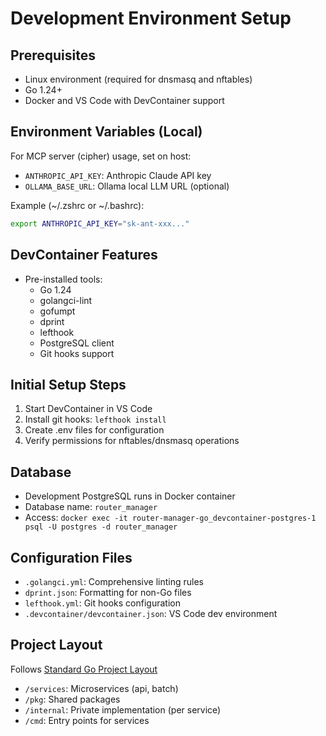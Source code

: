 # Development Environment Setup

## Prerequisites

- Linux environment (required for dnsmasq and nftables)
- Go 1.24+
- Docker and VS Code with DevContainer support

## Environment Variables (Local)

For MCP server (cipher) usage, set on host:

- `ANTHROPIC_API_KEY`: Anthropic Claude API key
- `OLLAMA_BASE_URL`: Ollama local LLM URL (optional)

Example (~/.zshrc or ~/.bashrc):

```bash
export ANTHROPIC_API_KEY="sk-ant-xxx..."
```

## DevContainer Features

- Pre-installed tools:
  - Go 1.24
  - golangci-lint
  - gofumpt
  - dprint
  - lefthook
  - PostgreSQL client
  - Git hooks support

## Initial Setup Steps

1. Start DevContainer in VS Code
2. Install git hooks: `lefthook install`
3. Create .env files for configuration
4. Verify permissions for nftables/dnsmasq operations

## Database

- Development PostgreSQL runs in Docker container
- Database name: `router_manager`
- Access: `docker exec -it router-manager-go_devcontainer-postgres-1 psql -U postgres -d router_manager`

## Configuration Files

- `.golangci.yml`: Comprehensive linting rules
- `dprint.json`: Formatting for non-Go files
- `lefthook.yml`: Git hooks configuration
- `.devcontainer/devcontainer.json`: VS Code dev environment

## Project Layout

Follows [Standard Go Project Layout](https://github.com/golang-standards/project-layout)

- `/services`: Microservices (api, batch)
- `/pkg`: Shared packages
- `/internal`: Private implementation (per service)
- `/cmd`: Entry points for services
